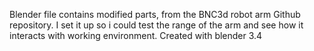 Blender file contains modified parts, from the BNC3d robot arm Github repository.  I set it up so i could test the range of the arm and see how it interacts with working environment. 
Created with blender 3.4